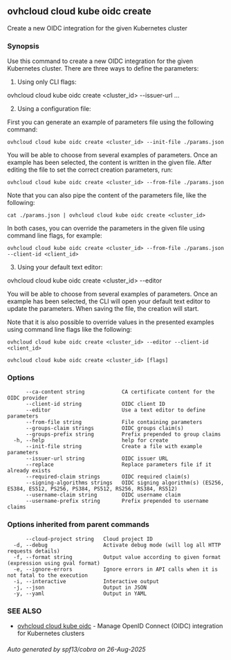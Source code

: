 ## ovhcloud cloud kube oidc create

Create a new OIDC integration for the given Kubernetes cluster

### Synopsis

Use this command to create a new OIDC integration for the given Kubernetes cluster.
There are three ways to define the parameters:

1. Using only CLI flags:

  ovhcloud cloud kube oidc create <cluster_id> --issuer-url <url> …

2. Using a configuration file:

  First you can generate an example of parameters file using the following command:

	ovhcloud cloud kube oidc create <cluster_id> --init-file ./params.json

  You will be able to choose from several examples of parameters. Once an example has been selected, the content is written in the given file.
  After editing the file to set the correct creation parameters, run:

	ovhcloud cloud kube oidc create <cluster_id> --from-file ./params.json

  Note that you can also pipe the content of the parameters file, like the following:

	cat ./params.json | ovhcloud cloud kube oidc create <cluster_id>

  In both cases, you can override the parameters in the given file using command line flags, for example:

	ovhcloud cloud kube oidc create <cluster_id> --from-file ./params.json --client-id <client_id>

3. Using your default text editor:

  ovhcloud cloud kube oidc create <cluster_id> --editor

  You will be able to choose from several examples of parameters. Once an example has been selected, the CLI will open your
  default text editor to update the parameters. When saving the file, the creation will start.

  Note that it is also possible to override values in the presented examples using command line flags like the following:

	ovhcloud cloud kube oidc create <cluster_id> --editor --client-id <client_id>


```
ovhcloud cloud kube oidc create <cluster_id> [flags]
```

### Options

```
      --ca-content string            CA certificate content for the OIDC provider
      --client-id string             OIDC client ID
      --editor                       Use a text editor to define parameters
      --from-file string             File containing parameters
      --groups-claim strings         OIDC groups claim(s)
      --groups-prefix string         Prefix prepended to group claims
  -h, --help                         help for create
      --init-file string             Create a file with example parameters
      --issuer-url string            OIDC issuer URL
      --replace                      Replace parameters file if it already exists
      --required-claim strings       OIDC required claim(s)
      --signing-algorithms strings   OIDC signing algorithm(s) (ES256, ES384, ES512, PS256, PS384, PS512, RS256, RS384, RS512)
      --username-claim string        OIDC username claim
      --username-prefix string       Prefix prepended to username claims
```

### Options inherited from parent commands

```
      --cloud-project string   Cloud project ID
  -d, --debug                  Activate debug mode (will log all HTTP requests details)
  -f, --format string          Output value according to given format (expression using gval format)
  -e, --ignore-errors          Ignore errors in API calls when it is not fatal to the execution
  -i, --interactive            Interactive output
  -j, --json                   Output in JSON
  -y, --yaml                   Output in YAML
```

### SEE ALSO

* [ovhcloud cloud kube oidc](ovhcloud_cloud_kube_oidc.md)	 - Manage OpenID Connect (OIDC) integration for Kubernetes clusters

###### Auto generated by spf13/cobra on 26-Aug-2025
